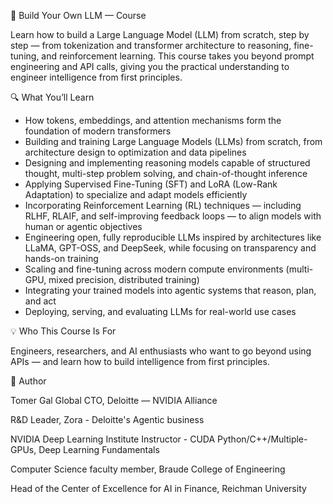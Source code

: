 🧠 Build Your Own LLM — Course

Learn how to build a Large Language Model (LLM) from scratch, step by step — from tokenization and transformer architecture to reasoning, fine-tuning, and reinforcement learning.
This course takes you beyond prompt engineering and API calls, giving you the practical understanding to engineer intelligence from first principles.

🔍 What You’ll Learn
* How tokens, embeddings, and attention mechanisms form the foundation of modern transformers
* Building and training Large Language Models (LLMs) from scratch, from architecture design to optimization and data pipelines
* Designing and implementing reasoning models capable of structured thought, multi-step problem solving, and chain-of-thought inference
* Applying Supervised Fine-Tuning (SFT) and LoRA (Low-Rank Adaptation) to specialize and adapt models efficiently
* Incorporating Reinforcement Learning (RL) techniques — including RLHF, RLAIF, and self-improving feedback loops — to align models with human or agentic objectives
* Engineering open, fully reproducible LLMs inspired by architectures like LLaMA, GPT-OSS, and DeepSeek, while focusing on transparency and hands-on training
* Scaling and fine-tuning across modern compute environments (multi-GPU, mixed precision, distributed training)
* Integrating your trained models into agentic systems that reason, plan, and act
* Deploying, serving, and evaluating LLMs for real-world use cases

💡 Who This Course Is For

Engineers, researchers, and AI enthusiasts who want to go beyond using APIs — and learn how to build intelligence from first principles.

👤 Author

Tomer Gal
Global CTO, Deloitte — NVIDIA Alliance

R&D Leader, Zora - Deloitte's Agentic business

NVIDIA Deep Learning Institute Instructor - CUDA Python/C++/Multiple-GPUs, Deep Learning Fundamentals

Computer Science faculty member, Braude College of Engineering

Head of the Center of Excellence for AI in Finance, Reichman University
